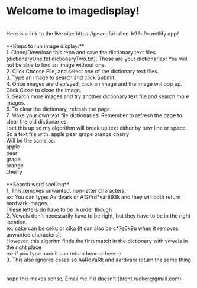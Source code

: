 # Welcome to imagedisplay!<br />
<br />
Here is a link to the live site: https://peaceful-allen-b96c9c.netlify.app/ <br />
<br />
**Steps to run image display:**<br />
1. Clone/Download this repo and save the dictionary text files (dictionaryOne.txt dictionaryTwo.txt). These are your dictionaries! You will not be able to find an image without one.<br />
2. Click Choose File, and select one of the dictionary text files.<br />
3. Type an image to search and click Submit.<br />
4. Once images are displayed, click an image and the image will pop up. Click Close to close the image.<br />
5. Search more images and try another dictionary text file and search more images.<br />
6. To clear the dictionary, refresh the page.<br />
7. Make your own text file dictionaries! Remember to refresh the page to clear the old dictionaries.<br />
I set this up so my algorithm will break up text either by new line or space.<br />
So a text file with: apple pear grape orange cherry<br />
Will be the same as:<br />
apple<br />
pear<br />
grape <br />
orange <br />
cherry<br />
<br />
**Search word spelling**<br />
1. This removes unwanted, non-letter characters.<br />
ex: You can type: Aardvark or A%#rd*var893k and they will both return aardvark images.<br />
These letters do have to be in order though<br />
2. Vowels don't necessarily have to be right, but they have to be in the right location.<br />
ex: cake can be ceku or cika (it can also be c*7e6k9u when it removes unwanted characters).<br />
However, this algoritm finds the first match in the dictionary with vowels in the right place<br />
ex: if you type buer it can return bear or beer :)<br />
3. This also ignores cases so AaRdVaRk and aardvark return the same thing<br />
<br /> 
<br />
hope this makes sense, Email me if it doesn't (brent.rucker@gmail.com)<br />